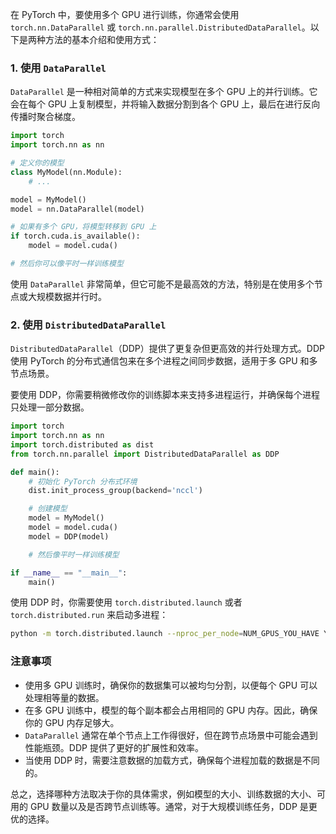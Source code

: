 在 PyTorch 中，要使用多个 GPU 进行训练，你通常会使用 `torch.nn.DataParallel` 或 `torch.nn.parallel.DistributedDataParallel`。以下是两种方法的基本介绍和使用方式：

### 1. 使用 `DataParallel`

`DataParallel` 是一种相对简单的方式来实现模型在多个 GPU 上的并行训练。它会在每个 GPU 上复制模型，并将输入数据分割到各个 GPU 上，最后在进行反向传播时聚合梯度。

```python
import torch
import torch.nn as nn

# 定义你的模型
class MyModel(nn.Module):
    # ...

model = MyModel()
model = nn.DataParallel(model)

# 如果有多个 GPU，将模型转移到 GPU 上
if torch.cuda.is_available():
    model = model.cuda()

# 然后你可以像平时一样训练模型
```

使用 `DataParallel` 非常简单，但它可能不是最高效的方法，特别是在使用多个节点或大规模数据并行时。

### 2. 使用 `DistributedDataParallel`

`DistributedDataParallel`（DDP）提供了更复杂但更高效的并行处理方式。DDP 使用 PyTorch 的分布式通信包来在多个进程之间同步数据，适用于多 GPU 和多节点场景。

要使用 DDP，你需要稍微修改你的训练脚本来支持多进程运行，并确保每个进程只处理一部分数据。

```python
import torch
import torch.nn as nn
import torch.distributed as dist
from torch.nn.parallel import DistributedDataParallel as DDP

def main():
    # 初始化 PyTorch 分布式环境
    dist.init_process_group(backend='nccl')

    # 创建模型
    model = MyModel()
    model = model.cuda()
    model = DDP(model)

    # 然后像平时一样训练模型

if __name__ == "__main__":
    main()
```

使用 DDP 时，你需要使用 `torch.distributed.launch` 或者 `torch.distributed.run` 来启动多进程：

```bash
python -m torch.distributed.launch --nproc_per_node=NUM_GPUS_YOU_HAVE YOUR_SCRIPT.py
```

### 注意事项

- 使用多 GPU 训练时，确保你的数据集可以被均匀分割，以便每个 GPU 可以处理相等量的数据。
- 在多 GPU 训练中，模型的每个副本都会占用相同的 GPU 内存。因此，确保你的 GPU 内存足够大。
- `DataParallel` 通常在单个节点上工作得很好，但在跨节点场景中可能会遇到性能瓶颈。DDP 提供了更好的扩展性和效率。
- 当使用 DDP 时，需要注意数据的加载方式，确保每个进程加载的数据是不同的。

总之，选择哪种方法取决于你的具体需求，例如模型的大小、训练数据的大小、可用的 GPU 数量以及是否跨节点训练等。通常，对于大规模训练任务，DDP 是更优的选择。